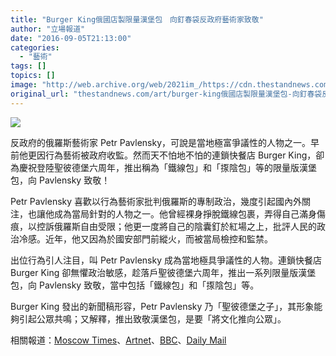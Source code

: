 ```yaml
---
title: "Burger King俄國店製限量漢堡包　向釘春袋反政府藝術家致敬"
author: "立場報道"
date: "2016-09-05T21:13:00"
categories:
  - "藝術"
tags: []
topics: []
image: "http://web.archive.org/web/2021im_/https://cdn.thestandnews.com/media/photos/cache/burgerking-rus_9pZIX_1200x0.jpg"
original_url: "thestandnews.com/art/burger-king俄國店製限量漢堡包-向釘春袋反政府藝術家致敬"
---
```

![](http://web.archive.org/web/2021im_/https://cdn.thestandnews.com/media/photos/cache/burgerking-rus_9pZIX_1200x0.jpg)

反政府的俄羅斯藝術家 Petr Pavlensky，可說是當地極富爭議性的人物之一。早前他更因行為藝術被政府收監。然而天不怕地不怕的連鎖快餐店 Burger King，卻為慶祝登陸聖彼德堡六周年，推出稱為「鐵線包」和「揼陰包」等的限量版漢堡包，向 Pavlensky 致敬！

Petr Pavlensky 喜歡以行為藝術家批判俄羅斯的專制政治，幾度引起國內外關注，也讓他成為當局針對的人物之一。他曾經裸身掙脫鐵線包裹，弄得自己滿身傷痕，以控訴俄羅斯自由受限；他更一度將自己的陰囊釘於紅場之上，批評人民的政治冷感。近年，他又因為於國安部門前縱火，而被當局檢控和監禁。

出位行為引人注目，叫 Petr Pavlensky 成為當地極具爭議性的人物。連鎖快餐店 Burger King 卻無懼政治敏感，趁落戶聖彼德堡六周年，推出一系列限量版漢堡包，向 Pavlensky 致敬，當中包括「鐵線包」和「揼陰包」等。

Burger King 發出的新聞稿形容，Petr Pavlensky 乃「聖彼德堡之子」，其形象能夠引起公眾共鳴；又解釋，推出致敬漢堡包，是要「將文化推向公眾」。

相關報道：[Moscow Times](http://web.archive.org/web/20210628215650/https://themoscowtimes.com/news/burger-king-launches-meal-in-honor-of-radical-artist-pavlensky-55144)、[Artnet](http://web.archive.org/web/20210628215650/https://news.artnet.com/art-world/burger-king-pyotr-pavlensky-protest-art-630323)、[BBC](http://web.archive.org/web/20210628215650/http://www.bbc.com/news/blogs-news-from-elsewhere-37222904)、[Daily Mail](http://web.archive.org/web/20210628215650/http://www.dailymail.co.uk/news/article-3768588/Will-Whopper-Burger-King-creates-menu-tribute-Russian-artist-nailed-scrotum-Red-Square.html)